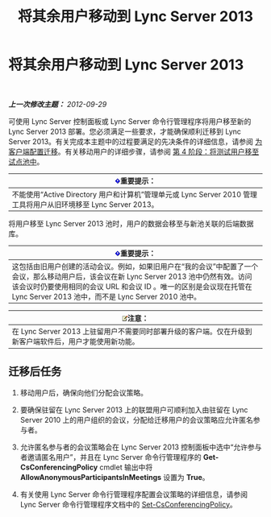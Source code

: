 ﻿---
title: 将其余用户移动到 Lync Server 2013
TOCTitle: 将其余用户移动到 Lync Server 2013
ms:assetid: 72025e1b-97d1-40e9-8a98-28c018942b48
ms:mtpsurl: https://technet.microsoft.com/zh-cn/library/JJ688090(v=OCS.15)
ms:contentKeyID: 49888459
ms.date: 05/19/2016
mtps_version: v=OCS.15
ms.translationtype: HT
---

# 将其余用户移动到 Lync Server 2013

 

_**上一次修改主题：** 2012-09-29_

可使用 Lync Server 控制面板或 Lync Server 命令行管理程序将用户移至新的 Lync Server 2013 部署。您必须满足一些要求，才能确保顺利迁移到 Lync Server 2013。有关完成本主题中的过程要满足的先决条件的详细信息，请参阅 [为客户端配置迁移](configure-clients-for-migration.md)。有关移动用户的详细步骤，请参阅 [第 4 阶段：将测试用户移至试点池中](phase-4-move-test-users-to-the-pilot-pool.md)。

<table>
<thead>
<tr class="header">
<th><img src="images/Gg398794.important(OCS.15).gif" title="important" alt="important" />重要提示：</th>
</tr>
</thead>
<tbody>
<tr class="odd">
<td>不能使用“Active Directory 用户和计算机”管理单元或 Lync Server 2010 管理工具将用户从旧环境移至 Lync Server 2013。</td>
</tr>
</tbody>
</table>


将用户移至 Lync Server 2013 池时，用户的数据会移至与新池关联的后端数据库。

<table>
<thead>
<tr class="header">
<th><img src="images/Gg398794.important(OCS.15).gif" title="important" alt="important" />重要提示：</th>
</tr>
</thead>
<tbody>
<tr class="odd">
<td>这包括由旧用户创建的活动会议。例如，如果旧用户在“我的会议”中配置了一个会议，那么移动用户后，该会议在新 Lync Server 2013 池中仍然有效。访问该会议时仍要使用相同的会议 URL 和会议 ID 。唯一的区别是会议现在托管在 Lync Server 2013 池中，而不是 Lync Server 2010 池中。</td>
</tr>
</tbody>
</table>


<table>
<thead>
<tr class="header">
<th><img src="images/Dn783119.note(OCS.15).gif" title="note" alt="note" />注意：</th>
</tr>
</thead>
<tbody>
<tr class="odd">
<td>在 Lync Server 2013 上驻留用户不需要同时部署升级的客户端。仅在升级到新客户端软件后，用户才能使用新功能。</td>
</tr>
</tbody>
</table>


## 迁移后任务

1.  移动用户后，确保向他们分配会议策略。

2.  要确保驻留在 Lync Server 2013 上的联盟用户可顺利加入由驻留在 Lync Server 2010 上的用户组织的会议，分配给迁移用户的会议策略应允许匿名参与者。

3.  允许匿名参与者的会议策略会在 Lync Server 2013 控制面板中选中“允许参与者邀请匿名用户”，并且在 Lync Server 命令行管理程序的 **Get-CsConferencingPolicy** cmdlet 输出中将 **AllowAnonymousParticipantsInMeetings** 设置为 **True**。

4.  有关使用 Lync Server 命令行管理程序配置会议策略的详细信息，请参阅 Lync Server 命令行管理程序文档中的 [Set-CsConferencingPolicy](set-csconferencingpolicy.md)。

